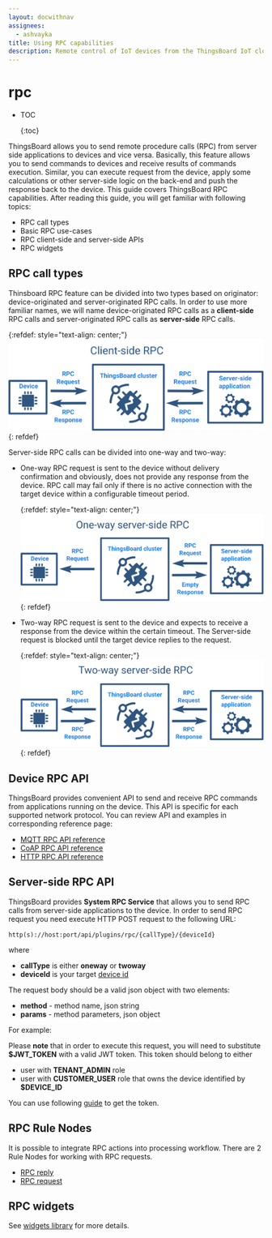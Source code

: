 ```yaml
---
layout: docwithnav
assignees:
  - ashvayka
title: Using RPC capabilities
description: Remote control of IoT devices from the ThingsBoard IoT cloud using RPC feature
---
```


# rpc

* TOC

  {:toc}

ThingsBoard allows you to send remote procedure calls \(RPC\) from server side applications to devices and vice versa. Basically, this feature allows you to send commands to devices and receive results of commands execution. Similar, you can execute request from the device, apply some calculations or other server-side logic on the back-end and push the response back to the device. This guide covers ThingsBoard RPC capabilities. After reading this guide, you will get familiar with following topics:

* RPC call types
* Basic RPC use-cases
* RPC client-side and server-side APIs
* RPC widgets

## RPC call types

Thinsboard RPC feature can be divided into two types based on originator: device-originated and server-originated RPC calls. In order to use more familiar names, we will name device-originated RPC calls as a **client-side** RPC calls and server-originated RPC calls as **server-side** RPC calls.

{:refdef: style="text-align: center;"} ![image](../../.gitbook/assets/client-side-rpc.svg) {: refdef}

Server-side RPC calls can be divided into one-way and two-way:

* One-way RPC request is sent to the device without delivery confirmation and obviously, does not provide any response from the device. RPC call may fail only if there is no active connection with the target device within a configurable timeout period.

  {:refdef: style="text-align: center;"} ![image](../../.gitbook/assets/one-way-rpc.svg) {: refdef}

* Two-way RPC request is sent to the device and expects to receive a response from the device within the certain timeout. The Server-side request is blocked until the target device replies to the request.

  {:refdef: style="text-align: center;"} ![image](../../.gitbook/assets/two-way-rpc.svg) {: refdef}

## Device RPC API

ThingsBoard provides convenient API to send and receive RPC commands from applications running on the device. This API is specific for each supported network protocol. You can review API and examples in corresponding reference page:

* [MQTT RPC API reference](https://github.com/caoyingde/thingsboard.github.io/tree/9437083b88083a9b2563248432cbbe460867fbaf/docs/reference/mqtt-api/README.md#rpc-api)
* [CoAP RPC API reference](https://github.com/caoyingde/thingsboard.github.io/tree/9437083b88083a9b2563248432cbbe460867fbaf/docs/reference/coap-api/README.md#rpc-api)
* [HTTP RPC API reference](https://github.com/caoyingde/thingsboard.github.io/tree/9437083b88083a9b2563248432cbbe460867fbaf/docs/reference/http-api/README.md#rpc-api) 

## Server-side RPC API

ThingsBoard provides **System RPC Service** that allows you to send RPC calls from server-side applications to the device. In order to send RPC request you need execute HTTP POST request to the following URL:

```text
http(s)://host:port/api/plugins/rpc/{callType}/{deviceId}
```

where

* **callType** is either **oneway** or **twoway**
* **deviceId** is your target [device id](https://github.com/caoyingde/thingsboard.github.io/tree/9437083b88083a9b2563248432cbbe460867fbaf/docs/user-guide/ui/devices/README.md#get-device-id)

The request body should be a valid json object with two elements:

* **method** - method name, json string
* **params** - method parameters, json object

For example:

Please **note** that in order to execute this request, you will need to substitute **$JWT\_TOKEN** with a valid JWT token. This token should belong to either

* user with **TENANT\_ADMIN** role
* user with **CUSTOMER\_USER** role that owns the device identified by **$DEVICE\_ID**

You can use following [guide](https://github.com/caoyingde/thingsboard.github.io/tree/9437083b88083a9b2563248432cbbe460867fbaf/docs/reference/rest-api/README.md#rest-api-auth) to get the token.

## RPC Rule Nodes

It is possible to integrate RPC actions into processing workflow. There are 2 Rule Nodes for working with RPC requests.

* [RPC reply](https://github.com/caoyingde/thingsboard.github.io/tree/9437083b88083a9b2563248432cbbe460867fbaf/docs/user-guide/rule-engine-2-0/action-nodes/README.md#rpc-call-reply-node) 
* [RPC request](https://github.com/caoyingde/thingsboard.github.io/tree/9437083b88083a9b2563248432cbbe460867fbaf/docs/user-guide/rule-engine-2-0/action-nodes/README.md#rpc-call-request-node) 

## RPC widgets

See [widgets library](https://github.com/caoyingde/thingsboard.github.io/tree/9437083b88083a9b2563248432cbbe460867fbaf/docs/user-guide/ui/widget-library/README.md#gpio-widgets) for more details.

